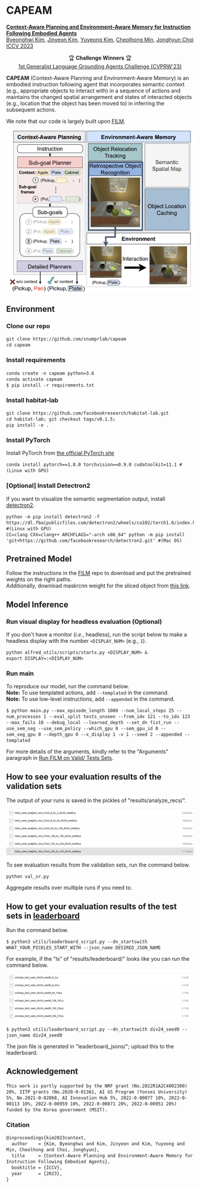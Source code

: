 # CAPEAM

<a href="https://bhkim94.github.io/projects/CAPEAM/">  <b>Context-Aware Planning and Environment-Aware Memory for Instruction Following Embodied Agents </b> </a>
<br>
<a href="https://bhkim94.github.io/">Byeonghwi Kim</a>,
<a href="https://wild-reptile-5c4.notion.site/Jinyeon-Kim-s-Portfolio-page-ef855010f6c445488ad6969ed7cda11f?pvs=4">Jinyeon Kim</a>,
<a href="https://uyeongkim.github.io/">Yuyeong Kim</a>,
<a href="https://mch0916.github.io/">Cheolhong Min</a>,
<a href="http://ppolon.github.io/"> Jonghyun Choi </a>
<br>
<a href="https://iccv2023.thecvf.com/"> ICCV 2023 </a>

<p align="center">
  🏆 <b>Challenge Winners</b> 🏆
  <br>
  <a href="https://askforalfred.com/EAI23/">1st Generalist Language Grounding Agents Challenge (CVPRW'23)</a>
</p>

**CAPEAM** (Context-Aware Planning and Environment-Aware Memory) is an embodied instruction following agent that incorporates semantic context (e.g., appropriate objects to interact with) in a sequence of actions and maintains the changed spatial arrangement and states of interacted objects (e.g., location that the object has been moved to) in inferring the subsequent actions.

We note that our code is largely built upon <a href="https://github.com/soyeonm/FILM">FILM</a>.

<p align="center">
  <img src="pic/CAPEAM.png">
</p>

## Environment

### Clone our repo
```
git clone https://github.com/snumprlab/capeam
cd capeam
```
### Install requirements
```
conda create -n capeam python=3.6
conda activate capeam
$ pip install -r requirements.txt
```

### Install habitat-lab
```
git clone https://github.com/facebookresearch/habitat-lab.git
cd habitat-lab; git checkout tags/v0.1.5; 
pip install -e .
```

### Install PyTorch
Install PyTorch from <a href="https://pytorch.org/get-started/previous-versions/#v1100">the official PyTorch site</a>
```
conda install pytorch==1.8.0 torchvision==0.9.0 cudatoolkit=11.1 #(Linux with GPU)
```

### [Optional] Install Detectron2
If you want to visualize the semantic segmentation output, install [detectron2](https://github.com/facebookresearch/detectron2/).
```
python -m pip install detectron2 -f https://dl.fbaipublicfiles.com/detectron2/wheels/cu102/torch1.6/index.html #(Linux with GPU)
CC=clang CXX=clang++ ARCHFLAGS="-arch x86_64" python -m pip install 'git+https://github.com/facebookresearch/detectron2.git' #(Mac OS)
```

## Pretrained Model
Follow the instructions in the <a href="https://github.com/soyeonm/FILM?tab=readme-ov-file#download-trained-models">FILM</a> repo to download and put the pretrained weights on the right paths.<br />
Additionally, download maskrcnn weight for the sliced object from <a href = "https://drive.google.com/file/d/1FbM9hxr562a5T8OQSwr_1Hww2eI9QeRh/view?usp=sharing">this link</a>.

## Model Inference

### Run visual display for headless evaluation (Optional)
If you don't have a monitor (*i.e.*, headless), run the script below to make a headless display with the number `<DISPLAY_NUM>` (e.g., `1`).
```
python alfred_utils/scripts/startx.py <DISPLAY_NUM> &
export DISPLAY=:<DISPLAY_NUM>
```

### Run main

To reproduce our model, run the command below. <br />
**Note:** To use templated actions, add `--templated` in the command. <br />
**Note:** To use low-level instructions, add `--appended` in the command.
```
$ python main.py --max_episode_length 1000 --num_local_steps 25 --num_processes 1 --eval_split tests_unseen --from_idx 121 --to_idx 123 --max_fails 10 --debug_local --learned_depth --set_dn fist_run --use_sem_seg --use_sem_policy --which_gpu 0 --sem_gpu_id 0 --sem_seg_gpu 0 --depth_gpu 0 --x_display 1 -v 1 --seed 2 --appended --templated
```
For more details of the arguments, kindly refer to the "Arguments" paragraph in <a href="https://github.com/soyeonm/FILM?tab=readme-ov-file#run-film-on-valid-tests-sets">Run FILM on Valid/ Tests Sets</a>.

## How to see your evaluation results of the validation sets
The output of your runs is saved in the pickles of "results/analyze_recs/".

![res](./pic/result_final.png)

To see evaluation results from the validation sets, run the command below.
```
python val_sr.py
```
Aggregate results over multiple runs if you need to.

## How to get your evaluation results of the test sets in [leaderboard](https://leaderboard.allenai.org/alfred/submissions/public)

Run the command below.

```
$ python3 utils/leaderboard_script.py --dn_startswith WHAT_YOUR_PICKLES_START_WITH --json_name DESIRED_JSON_NAME
```

For example, if the "ls" of "results/leaderboard/" looks like you can run the command below.

![leaderboardEx](./pic/leaderboard_final.png)

```
$ python3 utils/leaderboard_script.py --dn_startswith div24_seed0 --json_name div24_seed0
```
The json file is generated in "leaderboard_jsons/"; upload this to the leaderboard.

## Acknowledgement
```
This work is partly supported by the NRF grant (No.2022R1A2C4002300) 20%, IITP grants (No.2020-0-01361, AI GS Program (Yonsei University) 5%, No.2021-0-02068, AI Innovation Hub 5%, 2022-0-00077 10%, 2022-0-00113 10%, 2022-0-00959 10%, 2022-0-00871 20%, 2022-0-00951 20%) funded by the Korea government (MSIT).
```

### Citation
```
@inproceedings{kim2023context,
  author    = {Kim, Byeonghwi and Kim, Jinyeon and Kim, Yuyeong and Min, Cheolhong and Choi, Jonghyun},
  title     = {Context-Aware Planning and Environment-Aware Memory for Instruction Following Embodied Agents},
  booktitle = {ICCV},
  year      = {2023},
}
```
